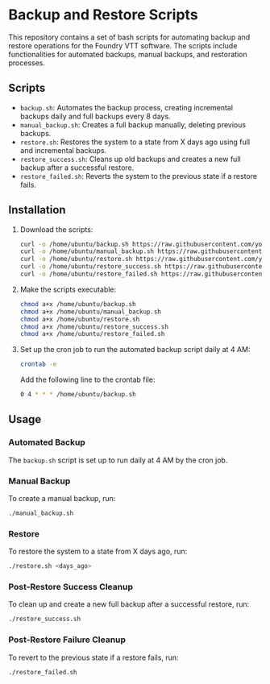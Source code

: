 # Backup and Restore Scripts

This repository contains a set of bash scripts for automating backup and restore operations for the Foundry VTT software. The scripts include functionalities for automated backups, manual backups, and restoration processes.

## Scripts

- `backup.sh`: Automates the backup process, creating incremental backups daily and full backups every 8 days.
- `manual_backup.sh`: Creates a full backup manually, deleting previous backups.
- `restore.sh`: Restores the system to a state from X days ago using full and incremental backups.
- `restore_success.sh`: Cleans up old backups and creates a new full backup after a successful restore.
- `restore_failed.sh`: Reverts the system to the previous state if a restore fails.

## Installation

1. Download the scripts:
    ```sh
    curl -o /home/ubuntu/backup.sh https://raw.githubusercontent.com/yourusername/backup-scripts/main/backup.sh
    curl -o /home/ubuntu/manual_backup.sh https://raw.githubusercontent.com/yourusername/backup-scripts/main/manual_backup.sh
    curl -o /home/ubuntu/restore.sh https://raw.githubusercontent.com/yourusername/backup-scripts/main/restore.sh
    curl -o /home/ubuntu/restore_success.sh https://raw.githubusercontent.com/yourusername/backup-scripts/main/restore_success.sh
    curl -o /home/ubuntu/restore_failed.sh https://raw.githubusercontent.com/yourusername/backup-scripts/main/restore_failed.sh
    ```

2. Make the scripts executable:
    ```sh
    chmod a+x /home/ubuntu/backup.sh
    chmod a+x /home/ubuntu/manual_backup.sh
    chmod a+x /home/ubuntu/restore.sh
    chmod a+x /home/ubuntu/restore_success.sh
    chmod a+x /home/ubuntu/restore_failed.sh
    ```

3. Set up the cron job to run the automated backup script daily at 4 AM:
    ```sh
    crontab -e
    ```

    Add the following line to the crontab file:
    ```sh
    0 4 * * * /home/ubuntu/backup.sh
    ```

## Usage

### Automated Backup

The `backup.sh` script is set up to run daily at 4 AM by the cron job.

### Manual Backup

To create a manual backup, run:
```sh
./manual_backup.sh
```

### Restore
To restore the system to a state from X days ago, run:

```sh
./restore.sh <days_ago>
```

### Post-Restore Success Cleanup
To clean up and create a new full backup after a successful restore, run:

```sh
./restore_success.sh
```

### Post-Restore Failure Cleanup
To revert to the previous state if a restore fails, run:

```sh
./restore_failed.sh
```